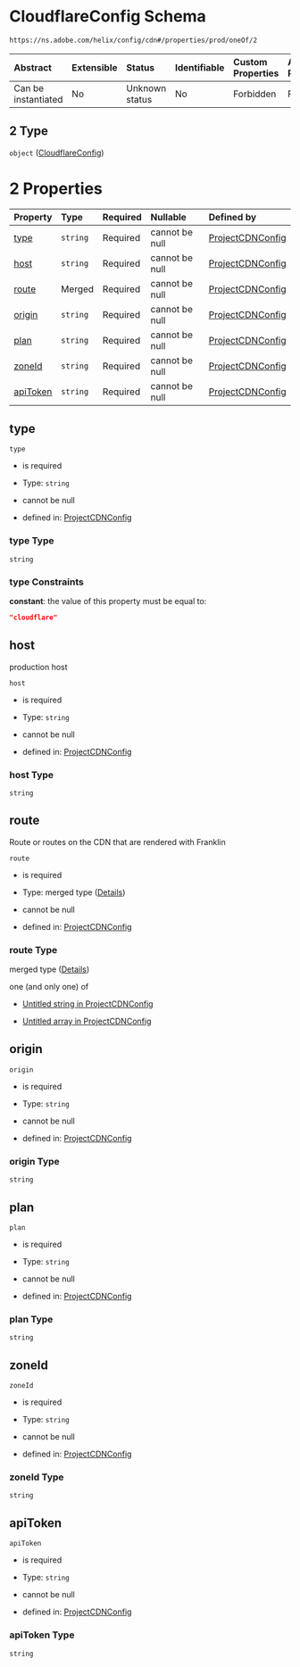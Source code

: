 # CloudflareConfig Schema

```txt
https://ns.adobe.com/helix/config/cdn#/properties/prod/oneOf/2
```



| Abstract            | Extensible | Status         | Identifiable | Custom Properties | Additional Properties | Access Restrictions | Defined In                                                                                |
| :------------------ | :--------- | :------------- | :----------- | :---------------- | :-------------------- | :------------------ | :---------------------------------------------------------------------------------------- |
| Can be instantiated | No         | Unknown status | No           | Forbidden         | Forbidden             | none                | [project-config-cdn.schema.json\*](project-config-cdn.schema.json "open original schema") |

## 2 Type

`object` ([CloudflareConfig](project-config-cdn-properties-prod-oneof-cloudflareconfig.md))

# 2 Properties

| Property              | Type     | Required | Nullable       | Defined by                                                                                                                                                                                |
| :-------------------- | :------- | :------- | :------------- | :---------------------------------------------------------------------------------------------------------------------------------------------------------------------------------------- |
| [type](#type)         | `string` | Required | cannot be null | [ProjectCDNConfig](project-config-cdn-properties-prod-oneof-cloudflareconfig-properties-type.md "https://ns.adobe.com/helix/config/cdn#/properties/prod/oneOf/2/properties/type")         |
| [host](#host)         | `string` | Required | cannot be null | [ProjectCDNConfig](project-config-cdn-properties-prod-oneof-cloudflareconfig-properties-host.md "https://ns.adobe.com/helix/config/cdn#/properties/prod/oneOf/2/properties/host")         |
| [route](#route)       | Merged   | Required | cannot be null | [ProjectCDNConfig](project-config-cdn-defs-stringorarray.md "https://ns.adobe.com/helix/config/cdn#/properties/prod/oneOf/2/properties/route")                                            |
| [origin](#origin)     | `string` | Required | cannot be null | [ProjectCDNConfig](project-config-cdn-properties-prod-oneof-cloudflareconfig-properties-origin.md "https://ns.adobe.com/helix/config/cdn#/properties/prod/oneOf/2/properties/origin")     |
| [plan](#plan)         | `string` | Required | cannot be null | [ProjectCDNConfig](project-config-cdn-properties-prod-oneof-cloudflareconfig-properties-plan.md "https://ns.adobe.com/helix/config/cdn#/properties/prod/oneOf/2/properties/plan")         |
| [zoneId](#zoneid)     | `string` | Required | cannot be null | [ProjectCDNConfig](project-config-cdn-properties-prod-oneof-cloudflareconfig-properties-zoneid.md "https://ns.adobe.com/helix/config/cdn#/properties/prod/oneOf/2/properties/zoneId")     |
| [apiToken](#apitoken) | `string` | Required | cannot be null | [ProjectCDNConfig](project-config-cdn-properties-prod-oneof-cloudflareconfig-properties-apitoken.md "https://ns.adobe.com/helix/config/cdn#/properties/prod/oneOf/2/properties/apiToken") |

## type



`type`

*   is required

*   Type: `string`

*   cannot be null

*   defined in: [ProjectCDNConfig](project-config-cdn-properties-prod-oneof-cloudflareconfig-properties-type.md "https://ns.adobe.com/helix/config/cdn#/properties/prod/oneOf/2/properties/type")

### type Type

`string`

### type Constraints

**constant**: the value of this property must be equal to:

```json
"cloudflare"
```

## host

production host

`host`

*   is required

*   Type: `string`

*   cannot be null

*   defined in: [ProjectCDNConfig](project-config-cdn-properties-prod-oneof-cloudflareconfig-properties-host.md "https://ns.adobe.com/helix/config/cdn#/properties/prod/oneOf/2/properties/host")

### host Type

`string`

## route

Route or routes on the CDN that are rendered with Franklin

`route`

*   is required

*   Type: merged type ([Details](project-config-cdn-defs-stringorarray.md))

*   cannot be null

*   defined in: [ProjectCDNConfig](project-config-cdn-defs-stringorarray.md "https://ns.adobe.com/helix/config/cdn#/properties/prod/oneOf/2/properties/route")

### route Type

merged type ([Details](project-config-cdn-defs-stringorarray.md))

one (and only one) of

*   [Untitled string in ProjectCDNConfig](project-config-cdn-defs-stringorarray-oneof-0.md "check type definition")

*   [Untitled array in ProjectCDNConfig](project-config-cdn-defs-stringorarray-oneof-1.md "check type definition")

## origin



`origin`

*   is required

*   Type: `string`

*   cannot be null

*   defined in: [ProjectCDNConfig](project-config-cdn-properties-prod-oneof-cloudflareconfig-properties-origin.md "https://ns.adobe.com/helix/config/cdn#/properties/prod/oneOf/2/properties/origin")

### origin Type

`string`

## plan



`plan`

*   is required

*   Type: `string`

*   cannot be null

*   defined in: [ProjectCDNConfig](project-config-cdn-properties-prod-oneof-cloudflareconfig-properties-plan.md "https://ns.adobe.com/helix/config/cdn#/properties/prod/oneOf/2/properties/plan")

### plan Type

`string`

## zoneId



`zoneId`

*   is required

*   Type: `string`

*   cannot be null

*   defined in: [ProjectCDNConfig](project-config-cdn-properties-prod-oneof-cloudflareconfig-properties-zoneid.md "https://ns.adobe.com/helix/config/cdn#/properties/prod/oneOf/2/properties/zoneId")

### zoneId Type

`string`

## apiToken



`apiToken`

*   is required

*   Type: `string`

*   cannot be null

*   defined in: [ProjectCDNConfig](project-config-cdn-properties-prod-oneof-cloudflareconfig-properties-apitoken.md "https://ns.adobe.com/helix/config/cdn#/properties/prod/oneOf/2/properties/apiToken")

### apiToken Type

`string`
